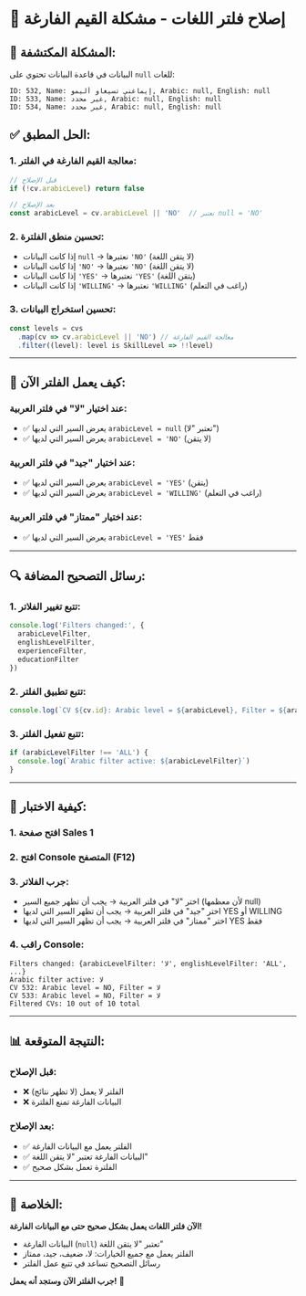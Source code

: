# 🔧 إصلاح فلتر اللغات - مشكلة القيم الفارغة

## 🚨 المشكلة المكتشفة:
البيانات في قاعدة البيانات تحتوي على `null` للغات:
```
ID: 532, Name: إيماغني تسيغاو أليمو, Arabic: null, English: null
ID: 533, Name: غير محدد, Arabic: null, English: null
ID: 534, Name: غير محدد, Arabic: null, English: null
```

## ✅ الحل المطبق:

### 1. **معالجة القيم الفارغة في الفلتر:**
```javascript
// قبل الإصلاح
if (!cv.arabicLevel) return false

// بعد الإصلاح
const arabicLevel = cv.arabicLevel || 'NO'  // نعتبر null = 'NO'
```

### 2. **تحسين منطق الفلترة:**
- إذا كانت البيانات `null` → نعتبرها `'NO'` (لا يتقن اللغة)
- إذا كانت البيانات `'NO'` → نعتبرها `'NO'` (لا يتقن اللغة)
- إذا كانت البيانات `'YES'` → نعتبرها `'YES'` (يتقن اللغة)
- إذا كانت البيانات `'WILLING'` → نعتبرها `'WILLING'` (راغب في التعلم)

### 3. **تحسين استخراج البيانات:**
```javascript
const levels = cvs
  .map(cv => cv.arabicLevel || 'NO') // معالجة القيم الفارغة
  .filter((level): level is SkillLevel => !!level)
```

---

## 🎯 كيف يعمل الفلتر الآن:

### عند اختيار "لا" في فلتر العربية:
- ✅ يعرض السير التي لديها `arabicLevel = null` (تعتبر "لا")
- ✅ يعرض السير التي لديها `arabicLevel = 'NO'` (لا يتقن)

### عند اختيار "جيد" في فلتر العربية:
- ✅ يعرض السير التي لديها `arabicLevel = 'YES'` (يتقن)
- ✅ يعرض السير التي لديها `arabicLevel = 'WILLING'` (راغب في التعلم)

### عند اختيار "ممتاز" في فلتر العربية:
- ✅ يعرض السير التي لديها `arabicLevel = 'YES'` فقط

---

## 🔍 رسائل التصحيح المضافة:

### 1. **تتبع تغيير الفلاتر:**
```javascript
console.log('Filters changed:', {
  arabicLevelFilter,
  englishLevelFilter,
  experienceFilter,
  educationFilter
})
```

### 2. **تتبع تطبيق الفلتر:**
```javascript
console.log(`CV ${cv.id}: Arabic level = ${arabicLevel}, Filter = ${arabicLevelFilter}`)
```

### 3. **تتبع تفعيل الفلتر:**
```javascript
if (arabicLevelFilter !== 'ALL') {
  console.log(`Arabic filter active: ${arabicLevelFilter}`)
}
```

---

## 🚀 كيفية الاختبار:

### 1. **افتح صفحة Sales 1**
### 2. **افتح Console المتصفح (F12)**
### 3. **جرب الفلاتر:**
   - اختر "لا" في فلتر العربية → يجب أن تظهر جميع السير (لأن معظمها null)
   - اختر "جيد" في فلتر العربية → يجب أن تظهر السير التي لديها YES أو WILLING
   - اختر "ممتاز" في فلتر العربية → يجب أن تظهر السير التي لديها YES فقط

### 4. **راقب Console:**
```
Filters changed: {arabicLevelFilter: 'لا', englishLevelFilter: 'ALL', ...}
Arabic filter active: لا
CV 532: Arabic level = NO, Filter = لا
CV 533: Arabic level = NO, Filter = لا
Filtered CVs: 10 out of 10 total
```

---

## 📊 النتيجة المتوقعة:

### قبل الإصلاح:
- ❌ الفلتر لا يعمل (لا تظهر نتائج)
- ❌ البيانات الفارغة تمنع الفلترة

### بعد الإصلاح:
- ✅ الفلتر يعمل مع البيانات الفارغة
- ✅ البيانات الفارغة تعتبر "لا يتقن اللغة"
- ✅ الفلترة تعمل بشكل صحيح

---

## 🎉 الخلاصة:

**الآن فلتر اللغات يعمل بشكل صحيح حتى مع البيانات الفارغة!**

- البيانات الفارغة (`null`) تعتبر "لا يتقن اللغة"
- الفلتر يعمل مع جميع الخيارات: لا، ضعيف، جيد، ممتاز
- رسائل التصحيح تساعد في تتبع عمل الفلتر

**جرب الفلتر الآن وستجد أنه يعمل!** 🚀
